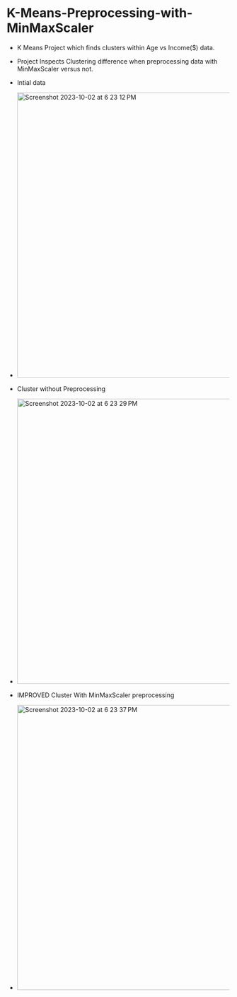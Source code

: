 # K-Means-Preprocessing-with-MinMaxScaler

- K Means Project which finds clusters within Age vs Income($) data.

- Project Inspects Clustering difference when preprocessing data with MinMaxScaler versus not.

- Intial data
- <img width="645" alt="Screenshot 2023-10-02 at 6 23 12 PM" src="https://github.com/yuvaldanino/K-Means-Preprocessing-with-MinMaxScaler/assets/118403576/549e437e-2baa-449b-8110-ff0bc2ce94c5">

- Cluster without Preprocessing 
- <img width="645" alt="Screenshot 2023-10-02 at 6 23 29 PM" src="https://github.com/yuvaldanino/K-Means-Preprocessing-with-MinMaxScaler/assets/118403576/f3fa3920-33bf-40d3-8907-c7ea1d78c4ad">

- IMPROVED Cluster With MinMaxScaler preprocessing
- <img width="645" alt="Screenshot 2023-10-02 at 6 23 37 PM" src="https://github.com/yuvaldanino/K-Means-Preprocessing-with-MinMaxScaler/assets/118403576/2ccc5cd5-facb-498b-8cd1-4bfbd5bc74b9">

